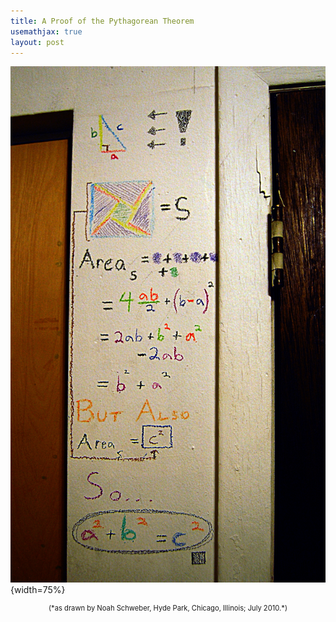 ```yaml
---
title: A Proof of the Pythagorean Theorem
usemathjax: true
layout: post
---
```


![](pythagorean-theorem-proof-schweber.jpg){width=75%}

<div style='text-align:center;font-size:80%;;'>(*as drawn by Noah Schweber, Hyde Park, Chicago, Illinois; July 2010.*)</div>